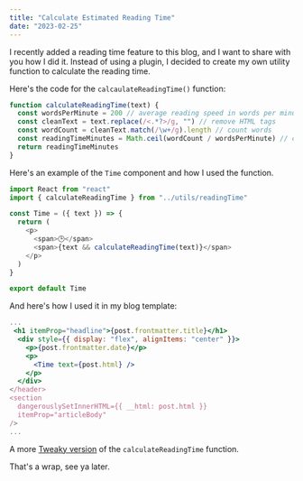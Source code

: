 ```yaml
---
title: "Calculate Estimated Reading Time"
date: "2023-02-25"
---
```


I recently added a reading time feature to this blog, and I want to share with you how I did it. Instead of using a plugin, I decided to create my own utility function to calculate the reading time.

Here's the code for the `calcaulateReadingTime()` function:

```js
function calculateReadingTime(text) {
  const wordsPerMinute = 200 // average reading speed in words per minute
  const cleanText = text.replace(/<.*?>/g, "") // remove HTML tags
  const wordCount = cleanText.match(/\w+/g).length // count words
  const readingTimeMinutes = Math.ceil(wordCount / wordsPerMinute) // calculate reading time in minutes
  return readingTimeMinutes
}
```

Here's an example of the `Time` component and how I used the function.

```js
import React from "react"
import { calculateReadingTime } from "../utils/readingTime"

const Time = ({ text }) => {
  return (
    <p>
      <span>🕒</span>
      <span>{text && calculateReadingTime(text)}</span>
    </p>
  )
}

export default Time
```

And here's how I used it in my blog template:

```jsx
...
 <h1 itemProp="headline">{post.frontmatter.title}</h1>
  <div style={{ display: "flex", alignItems: "center" }}>
    <p>{post.frontmatter.date}</p>
    <p>
      <Time text={post.html} />
    </p>
  </div>
</header>
<section
  dangerouslySetInnerHTML={{ __html: post.html }}
  itemProp="articleBody"
/>
...

```

A more [Tweaky version](https://github.com/geekreflex/geekreflex-blog/blob/main/src/utils/readingTime.js) of the `calculateReadingTime` function.

That's a wrap, see ya later.
